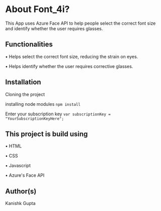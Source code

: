 # About Font_4i?

This App uses Azure Face API to help people select the correct font size and identify whether the user requires glasses.

## Functionalities

• Helps select the correct font size, reducing the strain on eyes.

• Helps identify whether the user requires corrective glasses.


## Installation

Cloning the project

installing node modules `npm install`

Enter your subscription key `var subscriptionKey = "YourSubscriptionKeyHere";`

## This project is build using

• HTML

• CSS

• Javascript

• Azure's Face API

## Author(s)
Kanishk Gupta
